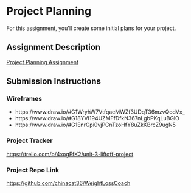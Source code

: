 # Project Planning
For this assignment, you'll create some initial plans for your project.

## Assignment Description
[Project Planning Assignment](https://education.launchcode.org/liftoff/modules/assignments/project-planning)

## Submission Instructions

### Wireframes

<ul>
<li>https://www.draw.io/#G1WryhW7VtfqaeMWZf3UDqT36mzvQodVx_</li>
<li>https://www.draw.io/#G18YVI194UZMFfDfkN367nLgbPKqLuBGlO</li>
<li>https://www.draw.io/#G1EnrGpi0vjPCnTzoHfY8uZkKBrcZ9ugN5</li>
</ul>

### Project Tracker

https://trello.com/b/4xogEfK2/unit-3-liftoff-project

### Project Repo Link

https://github.com/chinacat36/WeightLossCoach

